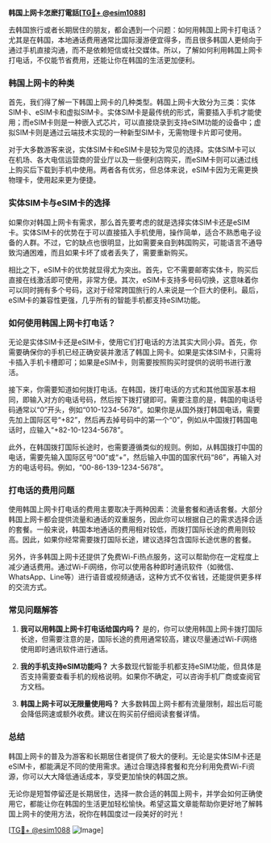**韩国上网卡怎麽打電話[[TG💪+ @esim1088](https://t.me/s/esim1088)]**

去韩国旅行或者长期居住的朋友，都会遇到一个问题：如何用韩国上网卡打电话？尤其是在韩国，本地通话费用通常比国际漫游便宜得多，而且很多韩国人更倾向于通过手机直接沟通，而不是依赖短信或社交媒体。所以，了解如何利用韩国上网卡打电话，不仅能节省费用，还能让你在韩国的生活更加便利。

### 韩国上网卡的种类

首先，我们得了解一下韩国上网卡的几种类型。韩国上网卡大致分为三类：实体SIM卡、eSIM卡和虚拟SIM卡。实体SIM卡是最传统的形式，需要插入手机才能使用；而eSIM卡则是一种嵌入式芯片，可以直接烧录到支持eSIM功能的设备中；虚拟SIM卡则是通过云端技术实现的一种新型SIM卡，无需物理卡片即可使用。

对于大多数游客来说，实体SIM卡和eSIM卡是较为常见的选择。实体SIM卡可以在机场、各大电信运营商的营业厅以及一些便利店购买，而eSIM卡则可以通过线上购买后下载到手机中使用。两者各有优劣，但总体来说，eSIM卡因为无需更换物理卡，使用起来更为便捷。

### 实体SIM卡与eSIM卡的选择

如果你对韩国上网卡有需求，那么首先要考虑的就是选择实体SIM卡还是eSIM卡。实体SIM卡的优势在于可以直接插入手机使用，操作简单，适合不熟悉电子设备的人群。不过，它的缺点也很明显，比如需要亲自到韩国购买，可能语言不通导致沟通困难，而且如果卡坏了或者丢失了，需要重新购买。

相比之下，eSIM卡的优势就显得尤为突出。首先，它不需要邮寄实体卡，购买后直接在线激活即可使用，非常方便。其次，eSIM卡支持多号码切换，这意味着你可以同时拥有多个号码，这对于经常跨国旅行的人来说是一个巨大的便利。最后，eSIM卡的兼容性更强，几乎所有的智能手机都支持eSIM功能。

### 如何使用韩国上网卡打电话？

无论是实体SIM卡还是eSIM卡，使用它们打电话的方法其实大同小异。首先，你需要确保你的手机已经正确安装并激活了韩国上网卡。如果是实体SIM卡，只需将卡插入手机卡槽即可；如果是eSIM卡，则需要按照购买时提供的说明书进行激活。

接下来，你需要知道如何拨打电话。在韩国，拨打电话的方式和其他国家基本相同，即输入对方的电话号码，然后按下拨打键即可。需要注意的是，韩国的电话号码通常以“0”开头，例如“010-1234-5678”。如果你是从国外拨打韩国电话，需要先加上国际区号“+82”，然后再去掉号码中的第一个“0”，例如从中国拨打韩国电话时，应输入“+82-10-1234-5678”。

此外，在韩国拨打国际长途时，也需要遵循类似的规则。例如，从韩国拨打中国的电话，需要先输入国际区号“00”或“+”，然后输入中国的国家代码“86”，再输入对方的电话号码。例如，“00-86-139-1234-5678”。

### 打电话的费用问题

使用韩国上网卡打电话的费用主要取决于两种因素：流量套餐和通话套餐。大部分韩国上网卡都会提供流量和通话的双重服务，因此你可以根据自己的需求选择合适的套餐。一般来说，韩国本地通话的费用相对较低，而拨打国际长途的费用则较高。因此，如果你经常需要拨打国际长途，建议选择包含国际长途优惠的套餐。

另外，许多韩国上网卡还提供了免费Wi-Fi热点服务，这可以帮助你在一定程度上减少通话费用。通过Wi-Fi网络，你可以使用各种即时通讯软件（如微信、WhatsApp、Line等）进行语音或视频通话，这种方式不仅省钱，还能提供更多样的交流方式。

### 常见问题解答

1. **我可以用韩国上网卡打电话给国内吗？**
   是的，你可以使用韩国上网卡拨打国际长途，但需要注意的是，国际长途的费用通常较高，建议尽量通过Wi-Fi网络使用即时通讯软件进行通话。

2. **我的手机支持eSIM功能吗？**
   大多数现代智能手机都支持eSIM功能，但具体是否支持需要查看手机的规格说明。如果你不确定，可以咨询手机厂商或查阅官方文档。

3. **韩国上网卡可以无限量使用吗？**
   大多数韩国上网卡都有流量限制，超出后可能会降低网速或额外收费。建议在购买前仔细阅读套餐详情。

### 总结

韩国上网卡的普及为游客和长期居住者提供了极大的便利。无论是实体SIM卡还是eSIM卡，都能满足不同的使用需求。通过合理选择套餐和充分利用免费Wi-Fi资源，你可以大大降低通话成本，享受更加愉快的韩国之旅。

无论你是短暂停留还是长期居住，选择一款合适的韩国上网卡，并学会如何正确使用它，都能让你在韩国的生活更加轻松愉快。希望这篇文章能帮助你更好地了解韩国上网卡的使用方法，祝你在韩国度过一段美好的时光！

[[TG💪+ @esim1088](https://t.me/s/esim1088) ![Image](https://i.postimg.cc/4NQfJmqS/Snipaste-2025-05-13-00-14-12.png)]